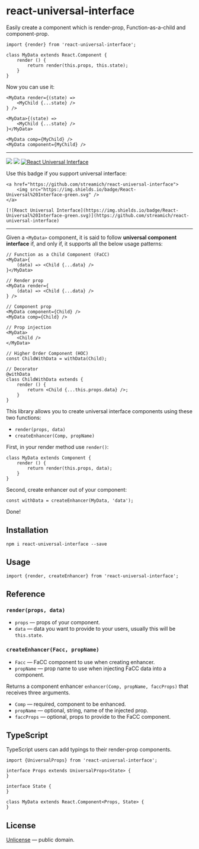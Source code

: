 react-universal-interface
=========================

Easily create a component which is render-prop, Function-as-a-child and component-prop.

    import {render} from 'react-universal-interface';

    class MyData extends React.Component {
        render () {
            return render(this.props, this.state);
        }
    }

Now you can use it:

    <MyData render={(state) =>
        <MyChild {...state} />
    } />

    <MyData>{(state) =>
        <MyChild {...state} />
    }</MyData>

    <MyData comp={MyChild} />
    <MyData component={MyChild} />

------------------------------------------------------------------------

[![](https://img.shields.io/npm/v/react-universal-interface.svg)](https://www.npmjs.com/package/react-universal-interface) [![](https://travis-ci.org/streamich/react-universal-interface.svg?branch=master)](https://travis-ci.org/streamich/react-universal-interface) [![React Universal Interface](https://img.shields.io/badge/React-Universal%20Interface-green.svg)](https://github.com/streamich/react-universal-interface)

Use this badge if you support universal interface:

    <a href="https://github.com/streamich/react-universal-interface">
        <img src="https://img.shields.io/badge/React-Universal%20Interface-green.svg" />
    </a>

    [![React Universal Interface](https://img.shields.io/badge/React-Universal%20Interface-green.svg)](https://github.com/streamich/react-universal-interface)

------------------------------------------------------------------------

Given a `<MyData>` component, it is said to follow **universal component interface** if, and only if, it supports all the below usage patterns:

    // Function as a Child Component (FaCC)
    <MyData>{
        (data) => <Child {...data} />
    }</MyData>

    // Render prop
    <MyData render={
        (data) => <Child {...data} />
    } />

    // Component prop
    <MyData component={Child} />
    <MyData comp={Child} />

    // Prop injection
    <MyData>
        <Child />
    </MyData>

    // Higher Order Component (HOC)
    const ChildWithData = withData(Child);

    // Decorator
    @withData
    class ChildWithData extends {
        render () {
            return <Child {...this.props.data} />;
        }
    }

This library allows you to create universal interface components using these two functions:

-   `render(props, data)`
-   `createEnhancer(Comp, propName)`

First, in your render method use `render()`:

    class MyData extends Component {
        render () {
            return render(this.props, data);
        }
    }

Second, create enhancer out of your component:

    const withData = createEnhancer(MyData, 'data');

Done!

Installation
------------

    npm i react-universal-interface --save

Usage
-----

    import {render, createEnhancer} from 'react-universal-interface';

Reference
---------

### `render(props, data)`

-   `props` — props of your component.
-   `data` — data you want to provide to your users, usually this will be `this.state`.

### `createEnhancer(Facc, propName)`

-   `Facc` — FaCC component to use when creating enhancer.
-   `propName` — prop name to use when injecting FaCC data into a component.

Returns a component enhancer `enhancer(Comp, propName, faccProps)` that receives three arguments.

-   `Comp` — required, component to be enhanced.
-   `propName` — optional, string, name of the injected prop.
-   `faccProps` — optional, props to provide to the FaCC component.

TypeScript
----------

TypeScript users can add typings to their render-prop components.

    import {UniversalProps} from 'react-universal-interface';

    interface Props extends UniversalProps<State> {
    }

    interface State {
    }

    class MyData extends React.Component<Props, State> {
    }

License
-------

[Unlicense](./LICENSE) — public domain.
